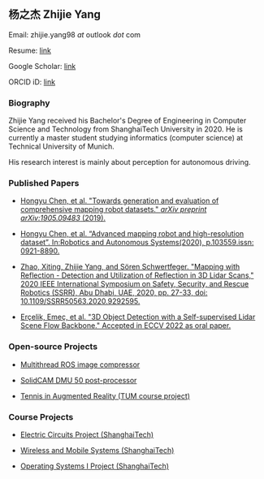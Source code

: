 ## 杨之杰 Zhijie Yang

Email: zhijie.yang98 *at* outlook *dot* com

Resume: [link](./misc/Resume.pdf)

Google Scholar: [link](https://scholar.google.com/citations?user=PoMavK4AAAAJ)

ORCID iD: [link](https://orcid.org/0000-0002-0731-303X)

### Biography

Zhijie Yang received his Bachelor's Degree of Engineering in Computer Science and Technology from ShanghaiTech University in 2020. He is currently a master student studying informatics (computer science) at Technical University of Munich.


His research interest is mainly about perception for autonomous driving. 

### Published Papers

* [Hongyu Chen, et al. "Towards generation and evaluation of comprehensive mapping robot datasets." *arXiv preprint arXiv:1905.09483* (2019).](https://arxiv.org/abs/1905.09483)

* [Hongyu Chen, et al. “Advanced mapping robot and high-resolution dataset”. In:Robotics and Autonomous Systems(2020), p.103559.issn: 0921-8890.](https://doi.org/10.1016/j.robot.2020.103559)

* [Zhao, Xiting, Zhijie Yang, and Sören Schwertfeger. "Mapping with Reflection - Detection and Utilization of Reflection in 3D Lidar Scans," 2020 IEEE International Symposium on Safety, Security, and Rescue Robotics (SSRR), Abu Dhabi, UAE, 2020, pp. 27-33, doi: 10.1109/SSRR50563.2020.9292595.](https://ieeexplore.ieee.org/abstract/document/9292595)

* [Erçelik, Emeç, et al. "3D Object Detection with a Self-supervised Lidar Scene Flow Backbone." Accepted in ECCV 2022 as oral paper.](https://arxiv.org/abs/2205.00705)

### Open-source Projects

* [Multithread ROS image compressor](https://github.com/zhijie-yang/image-compress-pkg)

* [SolidCAM DMU 50 post-processor](https://github.com/zhijie-yang/SolidCamPostProcessor)

* [Tennis in Augmented Reality (TUM course project)](https://gitlab.com/zhijie-yang/virtualtennis)

### Course Projects

* [Electric Circuits Project (ShanghaiTech)](./misc/course_project_report/electric_circuits_project.pdf)

* [Wireless and Mobile Systems (ShanghaiTech)](./misc/course_project_report/wireless_and_mobile_systems.pdf)

* [Operating Systems I Project (ShanghaiTech)](./misc/course_project_report/operating_systems_i_project.pdf)
